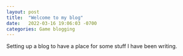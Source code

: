 ```yaml
---
layout: post
title:  "Welcome to my blog"
date:   2022-03-16 19:06:03 -0700
categories: Game blogging
---
```

Setting up a blog to have a place for some stuff I have been writing.